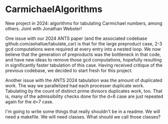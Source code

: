 # CarmichaelAlgorithms
New project in 2024: algorithms for tabulating Carmichael numbers, among others.
Joint with Jonathan Webster!

One issue with our 2024 ANTS paper (and the associated codebase github.com/ashallue/tabulate_car) is that for the large preproduct case, 2-3 gcd computations were required at every entry into a nested loop.  We now believe that the generation of preproducts was the bottleneck in that code, and have new ideas to remove those gcd computations, hopefully resulting in significantly faster tabulation of this case.  Having received critique of the previous codebase, we decided to start fresh for this project.

Another issue with the ANTS 2024 tabulation was the amount of duplicated work.  The way we parallelized had each processer duplicate work.  Tabulating by the count of distinct prime divisors duplicates work, too.  That is, many of the admissibility checks done for the d=6 case are just repeated again for the d=7 case. 

I'm going to write some things that really shouldn't be in a readme.  We will need a makefile.  We will need classes.  What should we call those classes?
